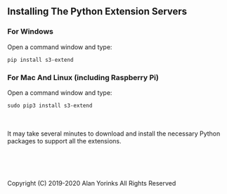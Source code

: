 ## Installing The Python Extension Servers

### For Windows

Open a command window and type:

```
pip install s3-extend
```

### For Mac And Linux (including Raspberry Pi)

Open a command window and type:

```
sudo pip3 install s3-extend
```
 
<br>
<br>
 It may take several minutes to download and install the necessary
Python packages to support all the extensions.
 

 
 
 <br> <br> <br>


Copyright (C) 2019-2020 Alan Yorinks All Rights Reserved
